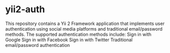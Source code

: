 # yii2-auth
This repository contains a Yii 2 Framework application that implements user authentication using social media platforms and traditional email/password methods. The supported authentication methods include:  Sign in with Google Sign in with Facebook Sign in with Twitter Traditional email/password authentication
